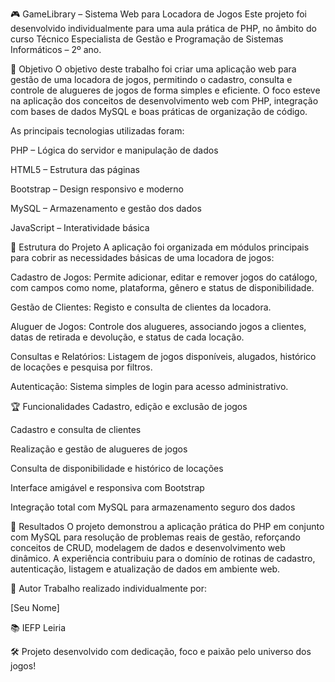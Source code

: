 🎮 GameLibrary – Sistema Web para Locadora de Jogos
Este projeto foi desenvolvido individualmente para uma aula prática de PHP, no âmbito do curso Técnico Especialista de Gestão e Programação de Sistemas Informáticos – 2º ano.

🎯 Objetivo
O objetivo deste trabalho foi criar uma aplicação web para gestão de uma locadora de jogos, permitindo o cadastro, consulta e controle de alugueres de jogos de forma simples e eficiente.
O foco esteve na aplicação dos conceitos de desenvolvimento web com PHP, integração com bases de dados MySQL e boas práticas de organização de código.

As principais tecnologias utilizadas foram:

PHP – Lógica do servidor e manipulação de dados

HTML5 – Estrutura das páginas

Bootstrap – Design responsivo e moderno

MySQL – Armazenamento e gestão dos dados

JavaScript – Interatividade básica


🧱 Estrutura do Projeto
A aplicação foi organizada em módulos principais para cobrir as necessidades básicas de uma locadora de jogos:

Cadastro de Jogos: Permite adicionar, editar e remover jogos do catálogo, com campos como nome, plataforma, gênero e status de disponibilidade.

Gestão de Clientes: Registo e consulta de clientes da locadora.

Aluguer de Jogos: Controle dos alugueres, associando jogos a clientes, datas de retirada e devolução, e status de cada locação.

Consultas e Relatórios: Listagem de jogos disponíveis, alugados, histórico de locações e pesquisa por filtros.

Autenticação: Sistema simples de login para acesso administrativo.

🏆 Funcionalidades
Cadastro, edição e exclusão de jogos

Cadastro e consulta de clientes

Realização e gestão de alugueres de jogos

Consulta de disponibilidade e histórico de locações

Interface amigável e responsiva com Bootstrap

Integração total com MySQL para armazenamento seguro dos dados

🚀 Resultados
O projeto demonstrou a aplicação prática do PHP em conjunto com MySQL para resolução de problemas reais de gestão, reforçando conceitos de CRUD, modelagem de dados e desenvolvimento web dinâmico.
A experiência contribuiu para o domínio de rotinas de cadastro, autenticação, listagem e atualização de dados em ambiente web.

👤 Autor
Trabalho realizado individualmente por:

[Seu Nome]

📚 IEFP Leiria

🛠️ Projeto desenvolvido com dedicação, foco e paixão pelo universo dos jogos!
